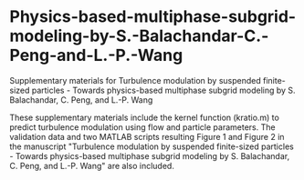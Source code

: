 # Physics-based-multiphase-subgrid-modeling-by-S.-Balachandar-C.-Peng-and-L.-P.-Wang
Supplementary materials for Turbulence modulation by suspended finite-sized particles - Towards physics-based multiphase subgrid modeling by S. Balachandar, C. Peng, and L.-P. Wang

These supplementary materials include the kernel function (kratio.m) to predict turbulence modulation using flow and particle parameters. The validation data and two MATLAB scripts resulting Figure 1 and Figure 2 in the manuscript "Turbulence modulation by suspended finite-sized particles - Towards physics-based multiphase subgrid modeling by S. Balachandar, C. Peng, and L.-P. Wang" are also included.
